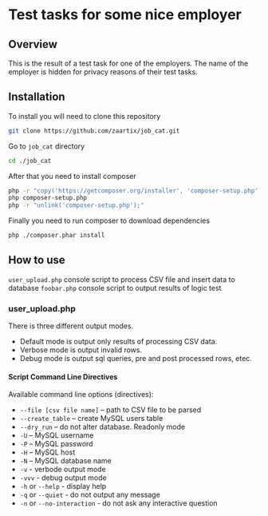 # Test tasks for some nice employer

## Overview
This is the result of a test task for one of the employers. The name of the employer is hidden for privacy reasons of their test tasks.

## Installation

To install you will need to clone this repository
```bash
git clone https://github.com/zaartix/job_cat.git
```
Go to `job_cat` directory
```bash
cd ./job_cat
```
After that you need to install composer
```bash
php -r "copy('https://getcomposer.org/installer', 'composer-setup.php');"
php composer-setup.php
php -r "unlink('composer-setup.php');"
```
Finally you need to run composer to download dependencies
```bash
php ./composer.phar install
```
## How to use
`user_upload.php` console script to process CSV file and insert data to database
`foobar.php` console script to output results of logic test

### user_upload.php
There is three different output modes. 
- Default mode is output only results of processing CSV data. 
- Verbose mode is output invalid rows. 
- Debug mode is output sql queries, pre and post processed rows, etec.

#### Script Command Line Directives

Available command line options (directives):
- `--file [csv file name]` – path to CSV file to be parsed
- `--create_table` – create MySQL users table
- `--dry_run` – do not alter database. Readonly mode
- `-U` – MySQL username
- `-P` – MySQL password
- `-H` – MySQL host
- `-N` – MySQL database name
- `-v` - verbode output mode
- `-vvv` - debug output mode
- `-h` or `--help` - display help
- `-q` or `--quiet` - do not output any message
- `-n` or `--no-interaction` - do not ask any interactive question

